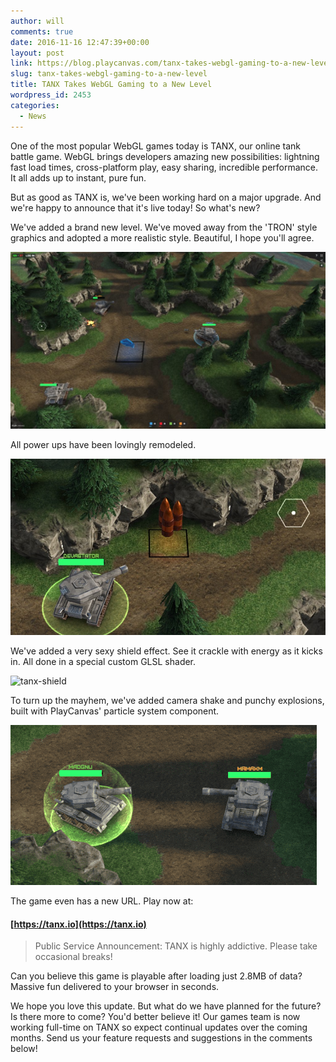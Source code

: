 ```yaml
---
author: will
comments: true
date: 2016-11-16 12:47:39+00:00
layout: post
link: https://blog.playcanvas.com/tanx-takes-webgl-gaming-to-a-new-level/
slug: tanx-takes-webgl-gaming-to-a-new-level
title: TANX Takes WebGL Gaming to a New Level
wordpress_id: 2453
categories:
  - News
---
```


One of the most popular WebGL games today is TANX, our online tank battle game. WebGL brings developers amazing new possibilities: lightning fast load times, cross-platform play, easy sharing, incredible performance. It all adds up to instant, pure fun.

But as good as TANX is, we've been working hard on a major upgrade. And we're happy to announce that it's live today! So what's new?

We've added a brand new level. We've moved away from the 'TRON' style graphics and adopted a more realistic style. Beautiful, I hope you'll agree.

[![tanx-new](/assets/media/tanx-new-1024x575.jpg)](/assets/media/tanx-new.jpg)

All power ups have been lovingly remodeled.

![tanx-powerups](/assets/media/tanx-powerups.jpg)

We've added a very sexy shield effect. See it crackle with energy as it kicks in. All done in a special custom GLSL shader.

![tanx-shield](/assets/media/tanx-shield.gif)

To turn up the mayhem, we've added camera shake and punchy explosions, built with PlayCanvas' particle system component.

![tanx-boom](/assets/media/tanx-boom.gif)

The game even has a new URL. Play now at:

#### [https://tanx.io](https://tanx.io)

<blockquote>Public Service Announcement: TANX is highly addictive. Please take occasional breaks!</blockquote>

Can you believe this game is playable after loading just 2.8MB of data? Massive fun delivered to your browser in seconds.

We hope you love this update. But what do we have planned for the future? Is there more to come? You'd better believe it! Our games team is now working full-time on TANX so expect continual updates over the coming months. Send us your feature requests and suggestions in the comments below!
